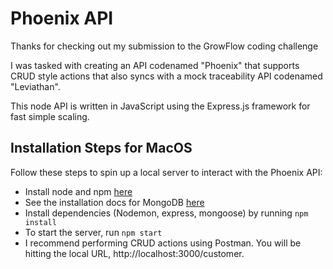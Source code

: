 # Phoenix API

Thanks for checking out my submission to the GrowFlow coding challenge

I was tasked with creating an API codenamed "Phoenix" that supports CRUD style actions that also syncs with a mock traceability API codenamed "Leviathan".

This node API is written in JavaScript using the Express.js framework for fast simple scaling. 

## Installation Steps for MacOS

Follow these steps to spin up a local server to interact with the Phoenix API:

- Install node and npm [here](https://nodejs.org/en/)
- See the installation docs for MongoDB [here](https://docs.mongodb.com/manual/administration/install-community/)
- Install dependencies (Nodemon, express, mongoose) by running ```npm install```
- To start the server, run ```npm start```
- I recommend performing CRUD actions using Postman. You will be hitting the local URL, http://localhost:3000/customer.

